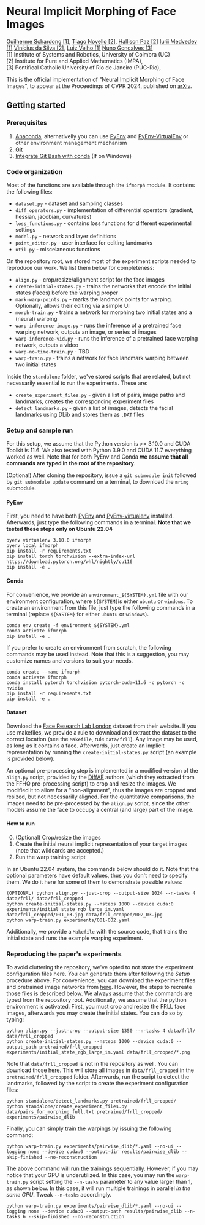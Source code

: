 # Neural Implicit Morphing of Face Images
[Guilherme Schardong [1]](https://schardong.github.io/),
[Tiago Novello [2]](https://sites.google.com/site/tiagonovellodebrito),
[Hallison Paz [2]](https://hallisonpaz.com.br/)
[Iurii Medvedev [1]](https://visteam.isr.uc.pt/team/iurii-medvedev)
[Vinícius da Silva [2]](https://dsilvavinicius.github.io/),
[Luiz Velho [1]](https://lvelho.impa.br/)
[Nuno Gonçalves [3]](https://home.deec.uc.pt/~nunogon/)
<br>
[1] Institute of Systems and Robotics, University of Coimbra (UC)
<br>
[2] Institute for Pure and Applied Mathematics (IMPA),
<br>
[3] Pontifical Catholic University of Rio de Janeiro (PUC-Rio),

This is the official implementation of "Neural Implicit Morphing of Face Images", to appear at the Proceedings of CVPR 2024, published on [arXiv](https://arxiv.org/abs/2308.13888).

## Getting started

### Prerequisites
1. [Anaconda](https://www.anaconda.com/products/individual#Downloads), alternativelly you can use [PyEnv](https://github.com/pyenv/pyenv) and [PyEnv-VirtualEnv](https://github.com/pyenv/pyenv-virtualenv) or other environment management mechanism
2. [Git](https://git-scm.com/download)
3. [Integrate Git Bash with conda](https://discuss.codecademy.com/t/setting-up-conda-in-git-bash/534473) (If on Windows)

### Code organization
Most of the functions are available through the `ifmorph` module. It contains the following files:
* `dataset.py` - dataset and sampling classes
* `diff_operators.py` - implementation of differential operators (gradient, hessian, jacobian, curvatures)
* `loss_functions.py` - contains loss functions for different experimental settings
* `model.py` - network and layer definitions
* `point_editor.py` - user interface for editing landmarks
* `util.py` - miscelaneous functions

On the repository root, we stored most of the experiment scripts needed to reproduce our work. We list them below for completeness:
* `align.py` - crop/resize/alignment script for the face images
* `create-initial-states.py` - trains the networks that encode the initial states (faces) before the warping proper
* `mark-warp-points.py` - marks the landmark points for warping. Optionally, allows their editing via a simple UI
* `morph-train.py` - trains a network for morphing two initial states and a (neural) warping
* `warp-inference-image.py` - runs the inference of a pretrained face warping network, outputs an image, or series of images
* `warp-inference-vid.py` - runs the inference of a pretrained face warping network, outputs a video
* `warp-no-time-train.py` - TBD
* `warp-train.py` - trains a network for face landmark warping between two initial states

Inside the `standalone` folder, we've stored scripts that are related, but not necessarily essential to run the experiments. These are:
* `create_experiment_files.py` - given a list of pairs, image paths and landmarks, creates the corresponding experiment files
* `detect_landmarks.py` - given a list of images, detects the facial landmarks using DLib and stores them as `.DAT` files

### Setup and sample run
For this setup, we assume that the Python version is >= 3.10.0 and CUDA Toolkit is 11.6. We also tested with Python 3.9.0 and CUDA 11.7 everything worked as well. Note that for both PyEnv and Conda **we assume that all commands are typed in the root of the repository**.

(Optional) After cloning the repository, issue a `git submodule init` followed by `git submodule update` command on a terminal, to download the `mrimg` submodule.

#### PyEnv
First, you need to have both [PyEnv](https://github.com/pyenv/pyenv) and [PyEnv-virtualenv](https://github.com/pyenv/pyenv-virtualenv) installed. Afterwards, just type the following commands in a terminal. **Note that we tested these steps only on Ubuntu 22.04**

```{sh}
pyenv virtualenv 3.10.0 ifmorph
pyenv local ifmorph
pip install -r requirements.txt
pip install torch torchvision --extra-index-url https://download.pytorch.org/whl/nightly/cu116
pip install -e .
```

#### Conda
For convenience, we provide an `environment_${SYSTEM}.yml` file with our environment configuration, where `${SYSTEM}`is either `ubuntu` or `windows`. To create an environment from this file, just type the following commands in a terminal (replace `${SYSTEM}` for either `ubuntu` or `windows`).
```{sh}
conda env create -f environment_${SYSTEM}.yml
conda activate ifmorph
pip install -e .
```

If you prefer to create an environment from scratch, the following commands may be used instead. Note that this is a suggestion, you may customize names and versions to suit your needs.
```{sh}
conda create --name ifmorph
conda activate ifmorph
conda install pytorch torchvision pytorch-cuda=11.6 -c pytorch -c nvidia
pip install -r requirements.txt
pip install -e .
```

#### Dataset
Download the [Face Research Lab London](https://figshare.com/articles/dataset/Face_Research_Lab_London_Set/5047666) dataset from their website. If you use makefiles, we provide a rule to download and extract the dataset to the correct location (see the `Makefile`, rule `data/frll`). Any image may be used, as long as it contains a face. Afterwards, just create an implicit representation by running the `create-initial-states.py` script (an example is provided below).

An optional pre-processing step is implemented in a modified version of the `align.py` script, provided by the [DiffAE](https://github.com/phizaz/diffae) authors (which they extracted from the FFHQ pre-processing script) to crop and resize the images. We modified it to allow for a "non-alignment", thus the images are cropped and resized, but not necessarilly aligned. For the quantitative comparisons, the images need to be pre-processed by the `align.py` script, since the other models assume the face to occupy a central (and large) part of the image.

#### How to run
0. (Optional) Crop/resize the images
1. Create the initial neural implicit representation of your target images (note that wildcards are accepted.)
2. Run the warp training script

In an Ubuntu 22.04 system, the commands below should do it. Note that the optional parameters have default values, thus you don't need to specify them. We do it here for some of them to demonstrate possible values:

```{sh}
(OPTIONAL) python align.py --just-crop --output-size 1024 --n-tasks 4 data/frll/ data/frll_cropped
python create-initial-states.py --nsteps 1000 --device cuda:0 experiments/initial_state_rgb_large_im.yaml data/frll_cropped/001_03.jpg data/frll_cropped/002_03.jpg
python warp-train.py experiments/001-002.yaml
```

Additionally, we provide a `Makefile` with the source code, that trains the initial state and runs the example warping experiment.

### Reproducing the paper's experiments
To avoid cluttering the repository, we've opted to not store the experiment configuration files here. You can generate them after following the *Setup* procedure above. For convenience, you can download the experiment files and pretrained image networks from [here](). However, the steps to recreate those files is described below. We always assume that the commands are typed from the repository root. Additionally, we assume that the python environment is activated. First, you must crop and resize the FRLL face images, afterwards you may create the initial states. You can do so by typing:

```{sh}
python align.py --just-crop --output-size 1350 --n-tasks 4 data/frll/ data/frll_cropped
python create-initial-states.py --nsteps 1000 --device cuda:0 --output_path pretrained/frll_cropped experiments/initial_state_rgb_large_im.yaml data/frll_cropped/*.png
```

Note that `data/frll_cropped` is not in the repository as well. You can download those [here]().
This will store all images in `data/frll_cropped` in the `pretrained/frll_croppped` folder. Afterwards, run the script to detect the landmarks, followed by the script to create the experiment configuration files:

```{sh}
python standalone/detect_landmarks.py pretrained/frll_cropped/
python standalone/create_experiment_files.py data/pairs_for_morphing_full.txt pretrained/frll_cropped/ experiments/pairwise_dlib
```

Finally, you can simply train the warpings by issuing the following command:

```{sh}
python warp-train.py experiments/pairwise_dlib/*.yaml --no-ui --logging none --device cuda:0 --output-dir results/pairwise_dlib --skip-finished --no-reconstruction
```

The above command will run the trainings sequentially. However, if you may notice that your GPU is underutilized. In this case, you may run the `warp-train.py` script setting the `--n-tasks` parameter to any value larger than 1, as shown below. In this case, it will run multiple trainings in parallel *in the same GPU*. Tweak `--n-tasks` accordingly.

```{sh}
python warp-train.py experiments/pairwise_dlib/*.yaml --no-ui --logging none --device cuda:0 --output-path results/pairwise_dlib --n-tasks 6 --skip-finished --no-reconstruction
```
